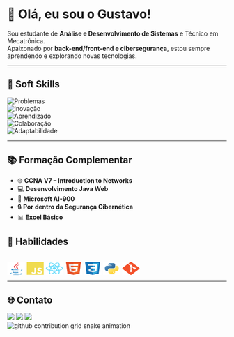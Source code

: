 # 👋 Olá, eu sou o Gustavo!  

Sou estudante de **Análise e Desenvolvimento de Sistemas** e Técnico em Mecatrônica.  
Apaixonado por **back-end/front-end e cibersegurança**, estou sempre aprendendo e explorando novas tecnologias.  

---
## 🤝 Soft Skills  

![Problemas](https://img.shields.io/badge/🧩-Resolução%20de%20Problemas-blue)  
![Inovação](https://img.shields.io/badge/🚀-Inovação%20e%20Otimização-green)  
![Aprendizado](https://img.shields.io/badge/📚-Aprendizado%20Contínuo-orange)  
![Colaboração](https://img.shields.io/badge/🤝-Colaboração%20e%20Comunicação-yellow)  
![Adaptabilidade](https://img.shields.io/badge/🔄-Adaptabilidade%20e%20Proatividade-red)  

---
## 📚 Formação Complementar  

- 🌐 **CCNA V7 – Introduction to Networks**  
- 💻 **Desenvolvimento Java Web**  
- 🤖 **Microsoft AI-900**  
- 🔒 **Por dentro da Segurança Cibernética**  
- 📊 **Excel Básico**

## 🚀 Habilidades  

<div style="display: inline_block"><br>
  <img align="center" alt="Gustavo-Java" height="30" width="40" src="https://raw.githubusercontent.com/devicons/devicon/master/icons/java/java-original.svg">
  <img align="center" alt="Gustavo-Js" height="30" width="40" src="https://raw.githubusercontent.com/devicons/devicon/master/icons/javascript/javascript-plain.svg">
  <img align="center" alt="Gustavo-React" height="30" width="40" src="https://raw.githubusercontent.com/devicons/devicon/master/icons/react/react-original.svg">
  <img align="center" alt="Gustavo-HTML" height="30" width="40" src="https://raw.githubusercontent.com/devicons/devicon/master/icons/html5/html5-original.svg">
  <img align="center" alt="Gustavo-CSS" height="30" width="40" src="https://raw.githubusercontent.com/devicons/devicon/master/icons/css3/css3-original.svg">
  <img align="center" alt="Gustavo-Python" height="30" width="40" src="https://raw.githubusercontent.com/devicons/devicon/master/icons/python/python-original.svg">
  <img align="center" alt="Gustavo-Git" height="30" width="40" src="https://raw.githubusercontent.com/devicons/devicon/master/icons/git/git-original.svg">
  
</div>  

---

## 🌐 Contato  

<div> 
  <a href="https://www.instagram.com/_gustavoporfirio_/" target="_blank"><img src="https://img.shields.io/badge/-Instagram-%23E4405F?style=for-the-badge&logo=instagram&logoColor=white"></a>
  <a href="https://www.linkedin.com/in/gustavo-de-souza-porfirio-dos-santos-a40b95208" target="_blank"><img src="https://img.shields.io/badge/-LinkedIn-%230077B5?style=for-the-badge&logo=linkedin&logoColor=white"></a> 
  <a href="mailto:gustavoporfirio70175@gmail.com"><img src="https://img.shields.io/badge/-Gmail-%23333?style=for-the-badge&logo=gmail&logoColor=white"></a>
</div>
<picture align="center">
  <source media="(prefers-color-scheme: dark)" srcset="https://raw.githubusercontent.com/Gustavoporfirio7/Gustavoporfirio7/output/github-contribution-grid-snake-dark.svg">
  <source media="(prefers-color-scheme: light)" srcset="https://raw.githubusercontent.com/Gustavoporfirio7/Gustavoporfirio7/output/github-contribution-grid-snake-dark.svg">
  <img align="center" alt="github contribution grid snake animation" src="https://raw.githubusercontent.com/Gustavoporfirio7/Gustavoporfirio7/output/github-contribution-grid-snake.svg">
</picture>
